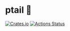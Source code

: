 # ptail :trident:

[![Crates.io](https://img.shields.io/crates/v/ptail.svg)](https://crates.io/crates/ptail)
[![Actions Status](https://github.com/orf/ptail/workflows/CI/badge.svg)](https://github.com/orf/ptail/actions)

